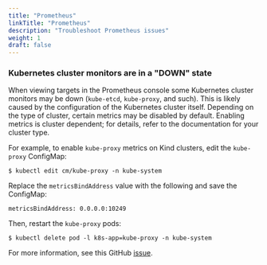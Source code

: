 ```yaml
---
title: "Prometheus"
linkTitle: "Prometheus"
description: "Troubleshoot Prometheus issues"
weight: 1
draft: false
---
```


### Kubernetes cluster monitors are in a "DOWN" state
When viewing targets in the Prometheus console some Kubernetes cluster monitors may be down (`kube-etcd`, `kube-proxy`, and such). This is likely caused by the configuration of the Kubernetes cluster
itself. Depending on the type of cluster, certain metrics may be disabled by default. Enabling metrics is cluster dependent; for details, refer to the documentation for your cluster type.

For example, to enable `kube-proxy` metrics on Kind clusters, edit the `kube-proxy` ConfigMap:
```
$ kubectl edit cm/kube-proxy -n kube-system
```
Replace the `metricsBindAddress` value with the following and save the ConfigMap:
```
metricsBindAddress: 0.0.0.0:10249
```
Then, restart the `kube-proxy` pods:
```
$ kubectl delete pod -l k8s-app=kube-proxy -n kube-system
```

For more information, see this GitHub [issue](https://github.com/prometheus-community/helm-charts/issues/204).
